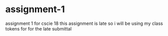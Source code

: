 assignment-1
============

assignment 1 for cscie 18
this assignment is late so i will be using my class tokens for  for the late submittal
